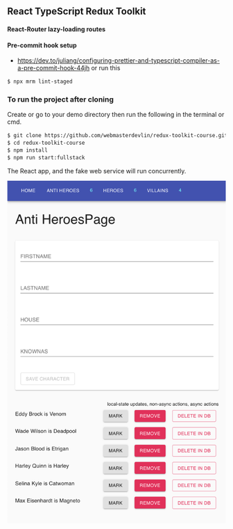 ## React TypeScript Redux Toolkit

#### React-Router lazy-loading routes

#### Pre-commit hook setup

- https://dev.to/juliang/configuring-prettier-and-typescript-compiler-as-a-pre-commit-hook-44jh
  or run this

```sh
$ npx mrm lint-staged
```

### To run the project after cloning

Create or go to your demo directory then run the following in the terminal or cmd.

```sh
$ git clone https://github.com/webmasterdevlin/redux-toolkit-course.git
$ cd redux-toolkit-course
$ npm install
$ npm run start:fullstack
```

The React app, and the fake web service will run concurrently.

![screenshot](./screenshot.png)
